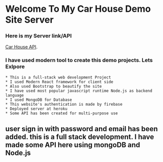 # Welcome To My Car House Demo Site Server

### Here is my Server link/API
 [Car House API](https://protected-cliffs-11617.herokuapp.com/).

### I have used modern tool to create this demo projects. Lets Exlpore

    * This is a full-stack web development Project
    * I used Modern React framework for client side
    * Also used Bootstrap to beautify the site 
    * I have used most popular javascript runtime Node.js as backend language
    * I used MongoDB for Database
    * This website's authentication is made by firebase
    * Deployed server at heroku 
    * Some API has been created for multi-purpose use

## user sign in with password and email has been added. this is a full stack development. I have made some API here using mongoDB and Node.js